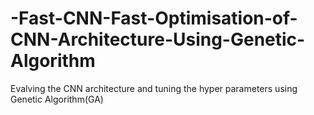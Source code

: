 # -Fast-CNN-Fast-Optimisation-of-CNN-Architecture-Using-Genetic-Algorithm
Evalving the CNN architecture and tuning the hyper parameters using Genetic Algorithm(GA)

